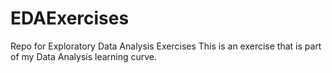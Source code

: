 # EDAExercises
Repo for Exploratory Data Analysis Exercises
This is an exercise that is part of my Data Analysis learning curve.
